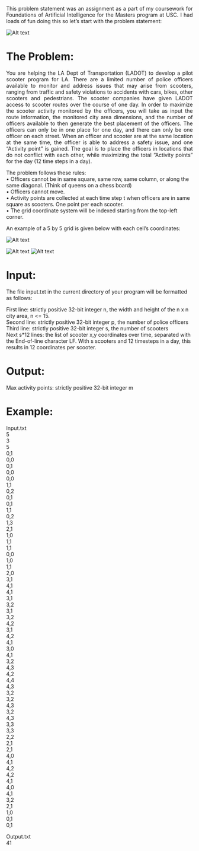 <p align="justify">
This problem statement was an assignment as a part of my coursework for Foundations of Artificial Intelligence for the Masters program at USC. I had loads of fun doing this so let’s start with the problem statement:
</p>

![Alt text](Figure0.png?raw=true)

# The Problem:
<p align="justify">
You are helping the LA Dept of Transportation (LADOT) to develop a pilot scooter program for LA. There are a limited number of police officers available to monitor and address issues that may arise from scooters, ranging from traffic and safety violations to accidents with cars, bikes, other scooters and pedestrians. The scooter companies have given LADOT access to scooter routes over the course of one day. In order to maximize the scooter activity monitored by the officers, you will take as input the route information, the monitored city area dimensions, and the number of officers available to then generate the best placement of the officers. The officers can only be in one place for one day, and there can only be one officer on each street. When an officer and scooter are at the same location at the same time, the officer is able to address a safety issue, and one “Activity point” is gained. The goal is to place the officers in locations that do not conflict with each other, while maximizing the total “Activity points” for the day (12 time steps in a day). 

The problem follows these rules:  
• Officers cannot be in same square, same row, same column, or along the same diagonal. (Think of queens on a chess board)  
• Officers cannot move.  
• Activity points are collected at each time step t when officers are in same square as scooters. One point per each scooter.  
• The grid coordinate system will be indexed starting from the top-left corner.   

An example of a 5 by 5 grid is given below with each cell’s coordinates:
</p>

![Alt text](Figure1.png?raw=true)

<p align="justify">
</p>

![Alt text](Figure2.png?raw=true)
![Alt text](Figure3.png?raw=true)

# Input:

The file input.txt in the current directory of your program will be formatted as follows:  

First line: strictly positive 32-bit integer n, the width and height of the n x n city area, n <= 15.  
Second line: strictly positive 32-bit integer p, the number of police officers  
Third line: strictly positive 32-bit integer s, the number of scooters  
Next s*12 lines: the list of scooter x,y coordinates over time, separated with the End-of-line character LF. With s scooters and 12 timesteps in a day, this results in 12 coordinates per scooter.  

# Output:
Max activity points: strictly positive 32-bit integer m

# Example:
Input.txt   
5  
3  
5  
0,1  
0,0  
0,1  
0,0  
0,0  
1,1  
0,2  
0,1  
0,1  
1,1  
0,2  
1,3  
2,1   
1,0  
1,1  
1,1  
0,0  
1,0  
1,1  
2,0  
3,1  
4,1  
4,1  
3,1  
3,2  
3,1   
3,2  
4,2  
3,1   
4,2  
4,1  
3,0  
4,1  
3,2  
4,3  
4,2  
4,4  
4,3  
3,2  
3,2  
4,3  
3,2  
4,3  
3,3  
3,3  
2,2  
2,1    
2,1  
4,0  
4,1  
4,2   
4,2   
4,1  
4,0  
4,1  
3,2  
2,1  
1,0   
0,1  
0,1  
 

Output.txt  
41  